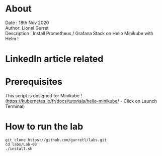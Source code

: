 # About
Date : 18th Nov 2020  
Author: Lionel Gurret  
Description : Install Prometheus / Grafana Stack on Hello Minikube with Helm !  
# LinkedIn article related
# Prerequisites
This script is designed for Minikube !  
(https://kubernetes.io/fr/docs/tutorials/hello-minikube/ - Click on Launch Terminal)
# How to run the lab
`git clone https://github.com/gurretl/labs.git`  
`cd labs/Lab-03`  
`./install.sh`

